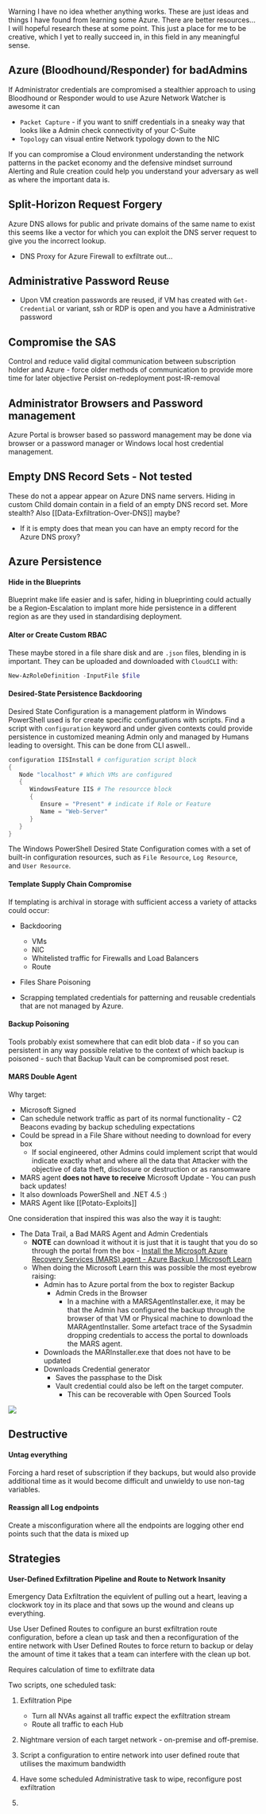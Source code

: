 
Warning I have no idea whether anything works. These are just ideas and things I have found from learning some Azure. There are better resources... I will hopeful research these at some point. This just a place for me to be creative, which I yet to really succeed in, in this field in any meaningful sense.  


## Azure (Bloodhound/Responder) for badAdmins

If Administrator credentials are compromised a stealthier approach to using Bloodhound or Responder would to use Azure Network Watcher is awesome it can
- `Packet Capture` - if you want to sniff credentials in a sneaky way that looks like a Admin check connectivity of your C-Suite
- `Topology` can visual entire Network typology down to the NIC  

If you can compromise a Cloud environment understanding the network patterns in the packet economy and the defensive mindset surround Alerting and Rule creation could help you understand your adversary as well as where the important data is.

## Split-Horizon Request Forgery

Azure DNS allows for public and private domains of the same name to exist this seems like a vector for which you can exploit the DNS server request to give you the incorrect lookup.
- DNS Proxy for Azure Firewall to exfiltrate out...

## Administrative Password Reuse

- Upon VM creation passwords are reused, if VM has created with  `Get-Credential` or variant, ssh or RDP is open and you have a Administrative password 


## Compromise the SAS

Control and reduce valid digital communication between subscription holder and Azure - force older methods of communication to provide more time for later objective
Persist on-redeployment post-IR-removal


## Administrator Browsers and Password management

Azure Portal is browser based so password management may be done via browser or a password manager or Windows local host credential management. 

## Empty DNS Record Sets - Not tested 

These do not a appear appear on Azure DNS name servers. Hiding in custom Child domain contain in a field of an empty DNS record set. More stealth? Also [[Data-Exfiltration-Over-DNS]] maybe?
- If it is empty does that mean you can have an empty record for the Azure DNS proxy? 

## Azure Persistence

#### Hide in the Blueprints

Blueprint make life easier and is safer, hiding in blueprinting could actually be a Region-Escalation to implant more hide persistence in a different region as are they used in standardising deployment.

#### Alter or Create Custom RBAC

These maybe stored in a file share disk and are `.json` files, blending in is important. They can be uploaded and downloaded with `CloudCLI`  with:
```powershell
New-AzRoleDefinition -InputFile $file
```

#### Desired-State Persistence Backdooring

Desired State Configuration is a management platform in Windows PowerShell used is for create specific configurations with scripts. Find a script with `configuration` keyword and under given contexts could provide persistence in customized meaning Admin only and managed by Humans leading to oversight. This can be done from CLI aswell..
```powershell
configuration IISInstall # configuration script block
{
   Node "localhost" # Which VMs are configured
   { 
      WindowsFeature IIS # The resourcce block  
      {
         Ensure = "Present" # indicate if Role or Feature
         Name = "Web-Server" 
      }
   }
}
```
The Windows PowerShell Desired State Configuration comes with a set of built-in configuration resources, such as `File Resource`, `Log Resource`, and `User Resource`.

#### Template Supply Chain Compromise

If templating is archival in storage with sufficient access a variety of attacks could occur: 
- Backdooring
	- VMs
	- NIC 
	- Whitelisted traffic for Firewalls and Load Balancers
	- Route
- Files Share Poisoning

- Scrapping templated credentials for patterning and reusable credentials that are not managed by Azure. 

#### Backup Poisoning

Tools probably exist somewhere that can edit blob data - if so you can persistent in any way possible relative to the context of which backup is poisoned - such that Backup Vault can be compromised post reset. 

#### MARS Double Agent

Why target:
- Microsoft Signed
- Can schedule network traffic as part of its normal functionality - C2 Beacons evading by backup scheduling expectations
- Could be spread in a File Share without needing to download for every box
	- If social engineered, other Admins could implement script that would indicate exactly what and where all the data that Attacker with the objective of data theft, disclosure or destruction or as ransomware
- MARS agent **does not have to receive** Microsoft Update - You can push back updates!
- It also downloads PowerShell and .NET 4.5 :) 
-  MARS Agent like [[Potato-Exploits]]

One consideration that inspired this was also the way it is taught:
- The Data Trail, a Bad MARS Agent and Admin Credentials
	- **NOTE** can download it without it is just that it is taught that you do so through the portal from the box - [Install the Microsoft Azure Recovery Services (MARS) agent - Azure Backup | Microsoft Learn](https://learn.microsoft.com/en-us/azure/backup/install-mars-agent)
	- When doing the Microsoft Learn this was possible the most eyebrow raising:
		- Admin has to Azure portal from the box to register Backup
		    - Admin Creds in the Browser
			    - In a machine with a MARSAgentInstaller.exe, it may be that the Admin has configured the backup through the browser of that VM or Physical machine to download the MARAgentInstaller. Some artefact trace of the Sysadmin dropping credentials to access the portal to downloads the MARS agent.
		- Downloads the MARInstaller.exe that does not have to be updated
		- Downloads Credential generator
		    - Saves the passphase to the Disk
		    - Vault credential could also be left on the target computer.
		        - This can be recoverable with Open Sourced Tools

![](wheredoyouthinkitisdonefrom.png)

## Destructive

#### Untag everything 

Forcing a hard reset of subscription if they backups, but would also provide additional time as it would become difficult and unwieldy to use non-tag variables.

#### Reassign all Log endpoints

Create a misconfiguration where all the endpoints are logging other end points such that the data is mixed up


## Strategies

#### User-Defined Exfiltration Pipeline and Route to Network Insanity 

Emergency Data Exfiltration the equivlent of pulling out a heart, leaving a clockwork toy in its place and that sows up the wound and cleans up everything.

Use User Defined Routes to configure an burst exfiltration route configuration, before a clean up task and then a reconfiguration of the entire network with User Defined Routes to force return to backup or delay the amount of time it takes that a team can interfere with the clean up bot.  

Requires calculation of time to exfiltrate data

Two scripts, one scheduled task:
1. Exfiltration Pipe
	- Turn all NVAs against all traffic expect the exfiltration stream
	- Route all traffic to each Hub
2. Nightmare version of each target network - on-premise and off-premise.

3. Script a configuration to entire network into user defined route that utilises the maximum bandwidth
4. Have some scheduled Administrative task to wipe, reconfigure post exfiltration
5. 


